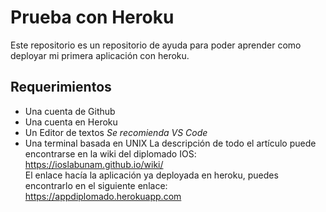 # Prueba con Heroku
Este repositorio es un repositorio de ayuda para poder aprender como deployar mi primera aplicación con heroku.
## Requerimientos
* Una cuenta de Github
* Una cuenta en Heroku
* Un Editor de textos *Se recomienda VS Code*
* Una terminal basada en UNIX
La descripción de todo el artículo puede encontrarse en la wiki del diplomado IOS: https://ioslabunam.github.io/wiki/  
El enlace hacía la aplicación ya deployada en heroku, puedes encontrarlo en el siguiente enlace: https://appdiplomado.herokuapp.com